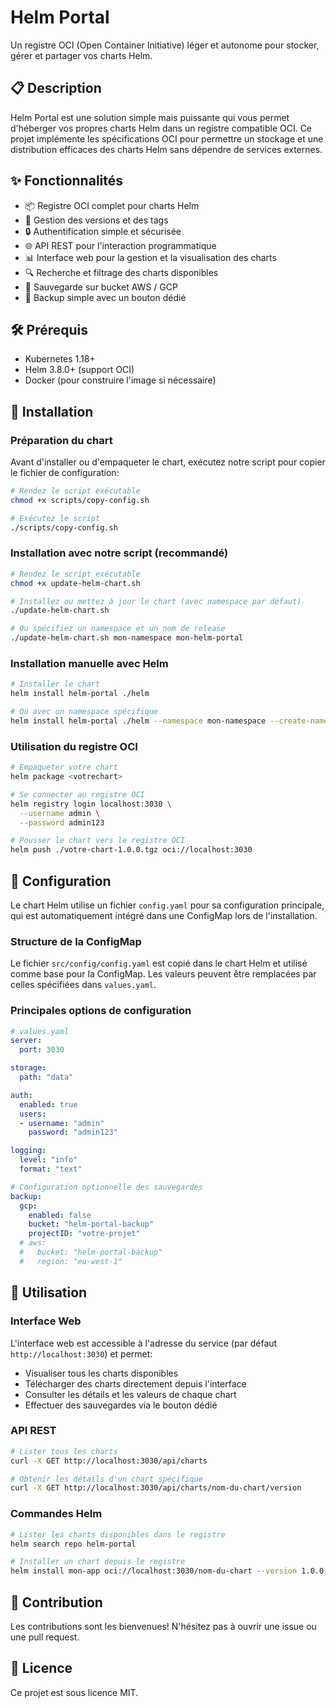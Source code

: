 # Helm Portal

Un registre OCI (Open Container Initiative) léger et autonome pour stocker, gérer et partager vos charts Helm.

## 📋 Description

Helm Portal est une solution simple mais puissante qui vous permet d'héberger vos propres charts Helm dans un registre compatible OCI. Ce projet implémente les spécifications OCI pour permettre un stockage et une distribution efficaces des charts Helm sans dépendre de services externes.

## ✨ Fonctionnalités

- 📦 Registre OCI complet pour charts Helm
- 🔄 Gestion des versions et des tags
- 🔒 Authentification simple et sécurisée
- 🌐 API REST pour l'interaction programmatique
- 📊 Interface web pour la gestion et la visualisation des charts
- 🔍 Recherche et filtrage des charts disponibles
- 💾 Sauvegarde sur bucket AWS / GCP
- 🔄 Backup simple avec un bouton dédié

## 🛠️ Prérequis

- Kubernetes 1.18+
- Helm 3.8.0+ (support OCI)
- Docker (pour construire l'image si nécessaire)

## 🚀 Installation

### Préparation du chart

Avant d'installer ou d'empaqueter le chart, exécutez notre script pour copier le fichier de configuration:

```bash
# Rendez le script exécutable
chmod +x scripts/copy-config.sh

# Exécutez le script
./scripts/copy-config.sh
```

### Installation avec notre script (recommandé)

```bash
# Rendez le script exécutable
chmod +x update-helm-chart.sh

# Installez ou mettez à jour le chart (avec namespace par défaut)
./update-helm-chart.sh

# Ou spécifiez un namespace et un nom de release
./update-helm-chart.sh mon-namespace mon-helm-portal
```

### Installation manuelle avec Helm

```bash
# Installer le chart
helm install helm-portal ./helm

# Ou avec un namespace spécifique
helm install helm-portal ./helm --namespace mon-namespace --create-namespace
```

### Utilisation du registre OCI

```bash
# Empaqueter votre chart
helm package <votrechart>

# Se connecter au registre OCI
helm registry login localhost:3030 \
  --username admin \
  --password admin123

# Pousser le chart vers le registre OCI
helm push ./votre-chart-1.0.0.tgz oci://localhost:3030
```

## 📝 Configuration

Le chart Helm utilise un fichier `config.yaml` pour sa configuration principale, qui est automatiquement intégré dans une ConfigMap lors de l'installation.

### Structure de la ConfigMap

Le fichier `src/config/config.yaml` est copié dans le chart Helm et utilisé comme base pour la ConfigMap. Les valeurs peuvent être remplacées par celles spécifiées dans `values.yaml`.

### Principales options de configuration

```yaml
# values.yaml
server:
  port: 3030

storage:
  path: "data"

auth:
  enabled: true
  users:
  - username: "admin"
    password: "admin123"

logging:
  level: "info"
  format: "text"

# Configuration optionnelle des sauvegardes
backup:
  gcp:
    enabled: false
    bucket: "helm-portal-backup"
    projectID: "votre-projet"
  # aws:
  #   bucket: "helm-portal-backup"
  #   region: "eu-west-1"
```

## 🧩 Utilisation

### Interface Web

L'interface web est accessible à l'adresse du service (par défaut `http://localhost:3030`) et permet:
- Visualiser tous les charts disponibles
- Télécharger des charts directement depuis l'interface
- Consulter les détails et les valeurs de chaque chart
- Effectuer des sauvegardes via le bouton dédié

### API REST

```bash
# Lister tous les charts
curl -X GET http://localhost:3030/api/charts

# Obtenir les détails d'un chart spécifique
curl -X GET http://localhost:3030/api/charts/nom-du-chart/version
```

### Commandes Helm

```bash
# Lister les charts disponibles dans le registre
helm search repo helm-portal

# Installer un chart depuis le registre
helm install mon-app oci://localhost:3030/nom-du-chart --version 1.0.0
```

## 🤝 Contribution

Les contributions sont les bienvenues! N'hésitez pas à ouvrir une issue ou une pull request.

## 📄 Licence

Ce projet est sous licence MIT.
